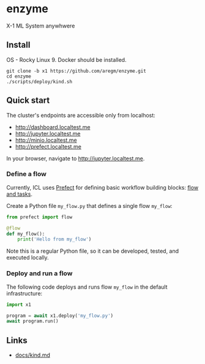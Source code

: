 # enzyme
X-1 ML System anywhwere

## Install

OS - Rocky Linux 9.
Docker should be installed. 

```
git clone -b x1 https://github.com/aregm/enzyme.git
cd enzyme
./scripts/deploy/kind.sh
```

## Quick start

The cluster's endpoints are accessible only from localhost:

* http://dashboard.localtest.me
* http://jupyter.localtest.me
* http://minio.localtest.me
* http://prefect.localtest.me

In your browser, navigate to http://jupyter.localtest.me.

### Define a flow

Currently, ICL uses [Prefect](https://docs.prefect.io/) for defining basic workflow building blocks: [flow and tasks](https://docs.prefect.io/tutorials/first-steps/#flows-tasks-and-subflows).

Create a Python file `my_flow.py` that defines a single flow `my_flow`: 

```python
from prefect import flow

@flow
def my_flow():
    print('Hello from my_flow')
```

Note this is a regular Python file, so it can be developed, tested, and executed locally.

### Deploy and run a flow

The following code deploys and runs flow `my_flow` in the default infrastructure:

```python
import x1

program = await x1.deploy('my_flow.py')
await program.run()
```

## Links

* [docs/kind.md]()
